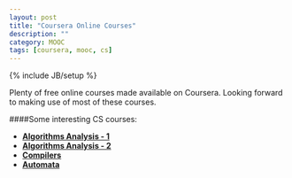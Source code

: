 ```yaml
---
layout: post
title: "Coursera Online Courses"
description: ""
category: MOOC
tags: [coursera, mooc, cs]
---
```

{% include JB/setup %}

Plenty of free online courses made available on Coursera. Looking forward to making use of most of these courses.

####Some interesting CS courses:
- [**Algorithms Analysis - 1**](http://www.coursera.com)
- [**Algorithms Analysis - 2**](http://www.coursera.com)
- [**Compilers**](http://www.coursera.com)
- [**Automata**](http://www.coursera.com)

